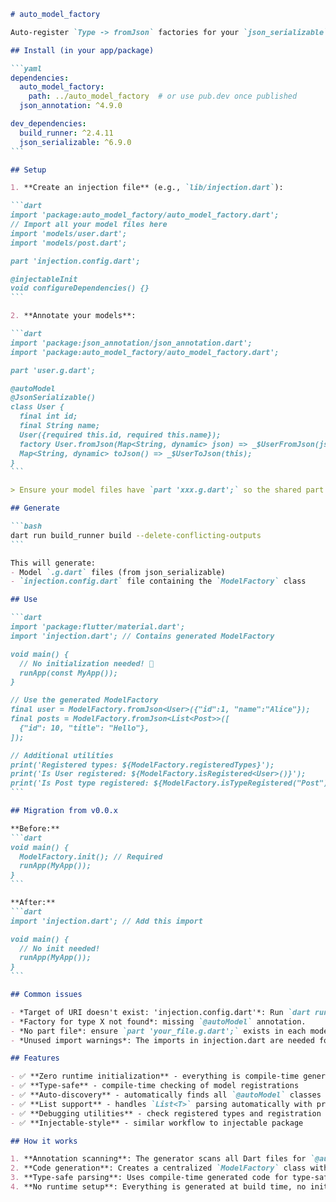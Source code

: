 ````markdown
# auto_model_factory

Auto-register `Type -> fromJson` factories for your `json_serializable` models using `@autoModel`.

## Install (in your app/package)

```yaml
dependencies:
  auto_model_factory:
    path: ../auto_model_factory  # or use pub.dev once published
  json_annotation: ^4.9.0

dev_dependencies:
  build_runner: ^2.4.11
  json_serializable: ^6.9.0
```

## Setup

1. **Create an injection file** (e.g., `lib/injection.dart`):

```dart
import 'package:auto_model_factory/auto_model_factory.dart';
// Import all your model files here
import 'models/user.dart';
import 'models/post.dart';

part 'injection.config.dart';

@injectableInit
void configureDependencies() {}
```

2. **Annotate your models**:

```dart
import 'package:json_annotation/json_annotation.dart';
import 'package:auto_model_factory/auto_model_factory.dart';

part 'user.g.dart';

@autoModel
@JsonSerializable()
class User {
  final int id;
  final String name;
  User({required this.id, required this.name});
  factory User.fromJson(Map<String, dynamic> json) => _$UserFromJson(json);
  Map<String, dynamic> toJson() => _$UserToJson(this);
}
```

> Ensure your model files have `part 'xxx.g.dart';` so the shared part (from this library) can be combined.

## Generate

```bash
dart run build_runner build --delete-conflicting-outputs
```

This will generate:
- Model `.g.dart` files (from json_serializable)
- `injection.config.dart` file containing the `ModelFactory` class

## Use

```dart
import 'package:flutter/material.dart';
import 'injection.dart'; // Contains generated ModelFactory

void main() {
  // No initialization needed! 🎉
  runApp(const MyApp());
}

// Use the generated ModelFactory
final user = ModelFactory.fromJson<User>({"id":1, "name":"Alice"});
final posts = ModelFactory.fromJson<List<Post>>([
  {"id": 10, "title": "Hello"},
]);

// Additional utilities
print('Registered types: ${ModelFactory.registeredTypes}');
print('Is User registered: ${ModelFactory.isRegistered<User>()}');
print('Is Post type registered: ${ModelFactory.isTypeRegistered("Post")}');
```

## Migration from v0.0.x

**Before:**
```dart
void main() {
  ModelFactory.init(); // Required
  runApp(MyApp());
}
```

**After:**
```dart
import 'injection.dart'; // Add this import

void main() {
  // No init needed!
  runApp(MyApp());
}
```

## Common issues

- *Target of URI doesn't exist: 'injection.config.dart'*: Run `dart run build_runner build` first.
- *Factory for type X not found*: missing `@autoModel` annotation.
- *No part file*: ensure `part 'your_file.g.dart';` exists in each model library.
- *Unused import warnings*: The imports in injection.dart are needed for the generated code to work.

## Features

- ✅ **Zero runtime initialization** - everything is compile-time generated
- ✅ **Type-safe** - compile-time checking of model registrations  
- ✅ **Auto-discovery** - automatically finds all `@autoModel` classes
- ✅ **List support** - handles `List<T>` parsing automatically with proper typing
- ✅ **Debugging utilities** - check registered types and registration status
- ✅ **Injectable-style** - similar workflow to injectable package

## How it works

1. **Annotation scanning**: The generator scans all Dart files for `@autoModel` classes
2. **Code generation**: Creates a centralized `ModelFactory` class with all registered types
3. **Type-safe parsing**: Uses compile-time generated code for type-safe JSON parsing
4. **No runtime setup**: Everything is generated at build time, no initialization needed

````
